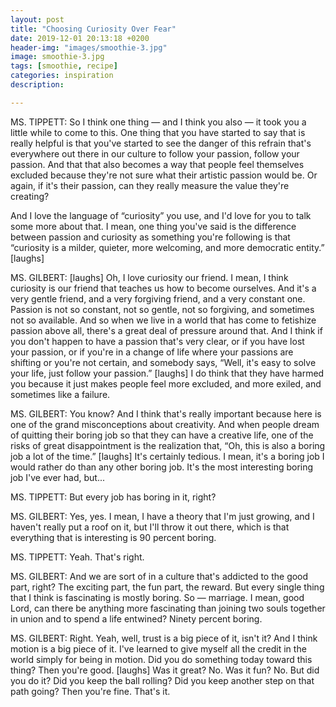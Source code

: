 ```yaml
---
layout: post
title: "Choosing Curiosity Over Fear"
date: 2019-12-01 20:13:18 +0200
header-img: "images/smoothie-3.jpg"
image: smoothie-3.jpg
tags: [smoothie, recipe]
categories: inspiration
description: 

---
```


MS. TIPPETT: So I think one thing — and I think you also — it took you a little while to come to this. One thing that you have started to say that is really helpful is that you've started to see the danger of this refrain that's everywhere out there in our culture to follow your passion, follow your passion. And that that also becomes a way that people feel themselves excluded because they're not sure what their artistic passion would be. Or again, if it's their passion, can they really measure the value they're creating?

And I love the language of “curiosity” you use, and I'd love for you to talk some more about that. I mean, one thing you've said is the difference between passion and curiosity as something you're following is that “curiosity is a milder, quieter, more welcoming, and more democratic entity.” [laughs]

MS. GILBERT: [laughs] Oh, I love curiosity our friend. I mean, I think curiosity is our friend that teaches us how to become ourselves. And it's a very gentle friend, and a very forgiving friend, and a very constant one. Passion is not so constant, not so gentle, not so forgiving, and sometimes not so available. And so when we live in a world that has come to fetishize passion above all, there's a great deal of pressure around that. And I think if you don't happen to have a passion that's very clear, or if you have lost your passion, or if you're in a change of life where your passions are shifting or you're not certain, and somebody says, “Well, it's easy to solve your life, just follow your passion.” [laughs] I do think that they have harmed you because it just makes people feel more excluded, and more exiled, and sometimes like a failure.


MS. GILBERT: You know? And I think that's really important because here is one of the grand misconceptions about creativity. And when people dream of quitting their boring job so that they can have a creative life, one of the risks of great disappointment is the realization that, “Oh, this is also a boring job a lot of the time.” [laughs] It's certainly tedious. I mean, it's a boring job I would rather do than any other boring job. It's the most interesting boring job I've ever had, but...

MS. TIPPETT: But every job has boring in it, right?

MS. GILBERT: Yes, yes. I mean, I have a theory that I'm just growing, and I haven't really put a roof on it, but I'll throw it out there, which is that everything that is interesting is 90 percent boring.

MS. TIPPETT: Yeah. That's right.

MS. GILBERT: And we are sort of in a culture that's addicted to the good part, right? The exciting part, the fun part, the reward. But every single thing that I think is fascinating is mostly boring. So — marriage. I mean, good Lord, can there be anything more fascinating than joining two souls together in union and to spend a life entwined? Ninety percent boring.


MS. GILBERT: Right. Yeah, well, trust is a big piece of it, isn't it? And I think motion is a big piece of it. I've learned to give myself all the credit in the world simply for being in motion. Did you do something today toward this thing? Then you're good. [laughs] Was it great? No. Was it fun? No. But did you do it? Did you keep the ball rolling? Did you keep another step on that path going? Then you're fine. That's it.


